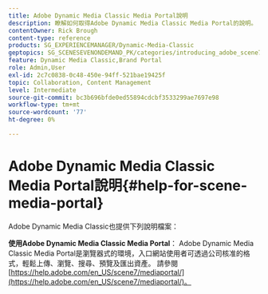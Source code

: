 ```yaml
---
title: Adobe Dynamic Media Classic Media Portal說明
description: 瞭解如何取得Adobe Dynamic Media Classic Media Portal的說明。
contentOwner: Rick Brough
content-type: reference
products: SG_EXPERIENCEMANAGER/Dynamic-Media-Classic
geptopics: SG_SCENESEVENONDEMAND_PK/categories/introducing_adobe_scene7
feature: Dynamic Media Classic,Brand Portal
role: Admin,User
exl-id: 2c7c0838-0c48-450e-94ff-521bae19425f
topic: Collaboration, Content Management
level: Intermediate
source-git-commit: bc3b696bfde0ed55894cdcbf3533299ae7697e98
workflow-type: tm+mt
source-wordcount: '77'
ht-degree: 0%

---
```


# Adobe Dynamic Media Classic Media Portal說明{#help-for-scene-media-portal}

Adobe Dynamic Media Classic也提供下列說明檔案：

**使用Adobe Dynamic Media Classic Media Portal**： Adobe Dynamic Media Classic Media Portal是瀏覽器式的環境，入口網站使用者可透過公司核准的格式，輕鬆上傳、瀏覽、搜尋、預覽及匯出資產。 請參閱[https://help.adobe.com/en_US/scene7/mediaportal/](https://help.adobe.com/en_US/scene7/mediaportal/)。

<!-- Is this topic still needed? -rb 04/22/21
 used to point to www.adobe.com/go/learn_sc7_mediaportalusing_en and http://help.adobe.com/en_US/scene7/mediaportal/-->